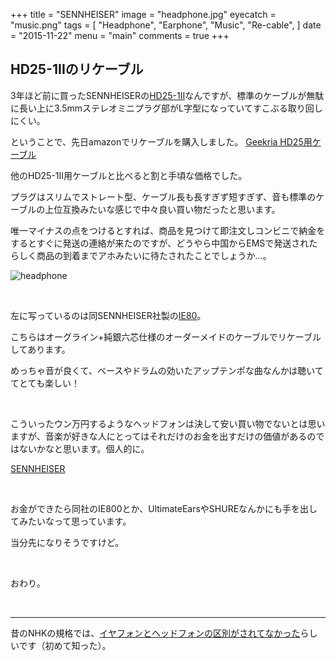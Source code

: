 +++
title = "SENNHEISER"
image = "headphone.jpg"
eyecatch = "music.png"
tags = [
    "Headphone",
    "Earphone",
    "Music",
    "Re-cable",
]
date = "2015-11-22"
menu = "main"
comments = true
+++

## HD25-1IIのリケーブル

3年ほど前に買ったSENNHEISERの[HD25-1II](http://www.amazon.co.jp/%E3%82%BC%E3%83%B3%E3%83%8F%E3%82%A4%E3%82%B6%E3%83%BC-HD25-1-II-%E3%80%90%E5%9B%BD%E5%86%85%E6%AD%A3%E8%A6%8F%E5%93%81%E3%80%91%E3%82%BC%E3%83%B3%E3%83%8F%E3%82%A4%E3%82%B6%E3%83%BC-%E5%AF%86%E9%96%89%E5%9E%8B%E3%83%98%E3%83%83%E3%83%89%E3%83%9B%E3%83%B3/dp/B000TDZOXG)なんですが、標準のケーブルが無駄に長い上に3.5mmステレオミニプラグ部がL字型になっていてすこぶる取り回しにくい。

ということで、先日amazonでリケーブルを購入しました。
[Geekria HD25用ケーブル](http://www.amazon.co.jp/gp/product/B00LGC3CCO/ref=oh_aui_detailpage_o01_s00?ie=UTF8&psc=1)

他のHD25-1II用ケーブルと比べると割と手頃な価格でした。

プラグはスリムでストレート型、ケーブル長も長すぎず短すぎず、音も標準のケーブルの上位互換みたいな感じで中々良い買い物だったと思います。

唯一マイナスの点をつけるとすれば、商品を見つけて即注文しコンビニで納金をするとすぐに発送の連絡が来たのですが、どうやら中国からEMSで発送されたらしく商品の到着までアホみたいに待たされたことでしょうか...。

![headphone](/images/headphone.jpg)

<br>

左に写っているのは同SENNHEISER社製の[IE80](http://www.amazon.co.jp/%E3%82%BC%E3%83%B3%E3%83%8F%E3%82%A4%E3%82%B6%E3%83%BC-IE80-%E3%80%90%E5%9B%BD%E5%86%85%E6%AD%A3%E8%A6%8F%E5%93%81%E3%80%91%E3%82%BC%E3%83%B3%E3%83%8F%E3%82%A4%E3%82%B6%E3%83%BC-%E3%82%AB%E3%83%8A%E3%83%AB%E5%9E%8B%E3%82%A4%E3%83%A4%E3%83%9B%E3%83%B3-%E3%82%A4%E3%83%A4%E3%83%BC%E3%83%A2%E3%83%8B%E3%82%BF%E3%83%BC%E3%82%BF%E3%82%A4%E3%83%97/dp/B005N8W27I/ref=sr_1_1?s=electronics&ie=UTF8&qid=1448133123&sr=1-1&keywords=IE80)。

こちらはオーグライン+純銀六芯仕様のオーダーメイドのケーブルでリケーブルしてあります。

めっちゃ音が良くて、ベースやドラムの効いたアップテンポな曲なんかは聴いててとても楽しい！

<br>

こういったウン万円するようなヘッドフォンは決して安い買い物でないとは思いますが、音楽が好きな人にとってはそれだけのお金を出すだけの価値があるのではないかなと思います。個人的に。

[SENNHEISER](http://en-de.sennheiser.com/)

<br>

お金ができたら同社のIE800とか、UltimateEarsやSHUREなんかにも手を出してみたいなって思っています。

当分先になりそうですけど。

<br>

おわり。

<br>

---

昔のNHKの規格では、[イヤフォンとヘッドフォンの区別がされてなかった](https://ja.wikipedia.org/wiki/%E3%83%98%E3%83%83%E3%83%89%E3%83%95%E3%82%A9%E3%83%B3)らしいです（初めて知った）。
